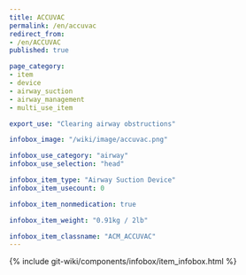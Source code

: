 ```yaml
---
title: ACCUVAC
permalink: /en/accuvac
redirect_from: 
- /en/ACCUVAC
published: true

page_category:
- item
- device
- airway_suction
- airway_management
- multi_use_item

export_use: "Clearing airway obstructions"

infobox_image: "/wiki/image/accuvac.png"

infobox_use_category: "airway"
infobox_use_selection: "head"

infobox_item_type: "Airway Suction Device"
infobox_item_usecount: 0

infobox_item_nonmedication: true

infobox_item_weight: "0.91kg / 2lb"

infobox_item_classname: "ACM_ACCUVAC"
---
```


{% include git-wiki/components/infobox/item_infobox.html %}